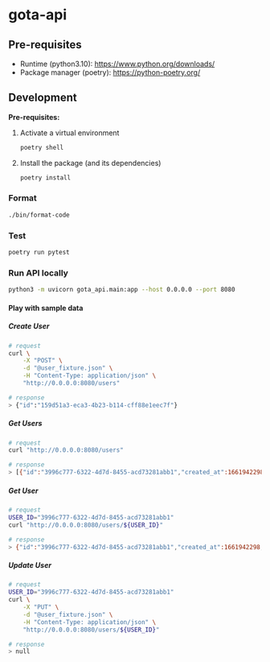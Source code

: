 # gota-api

## Pre-requisites

-   Runtime (python3.10): https://www.python.org/downloads/
-   Package manager (poetry): https://python-poetry.org/

## Development

**Pre-requisites:**

1. Activate a virtual environment
    ```bash
    poetry shell
    ```
1. Install the package (and its dependencies)
    ```bash
    poetry install
    ```

### Format

```bash
./bin/format-code
```

### Test

```bash
poetry run pytest
```

### Run API locally

```bash
python3 -m uvicorn gota_api.main:app --host 0.0.0.0 --port 8080
```

#### Play with sample data

##### Create User

```bash
# request
curl \
    -X "POST" \
    -d "@user_fixture.json" \
    -H "Content-Type: application/json" \
    "http://0.0.0.0:8080/users"

# response
> {"id":"159d51a3-eca3-4b23-b114-cff88e1eec7f"}
```

##### Get Users

```bash
# request
curl "http://0.0.0.0:8080/users"

# response
> [{"id":"3996c777-6322-4d7d-8455-acd73281abb1","created_at":1661942298,"updated_at":1661942366,"name":"Mario","email":"email@email.email","availability":"ONCE_A_WEEK","skills":["BACKEND","FRONT_END"]},{"id":"8c6ca891-deed-4afb-8896-9d60d0ac36d1","created_at":1661942298,"updated_at":null,"name":"Mario","email":"email@email.email","availability":"ONCE_A_WEEK","skills":["BACKEND","FRONT_END"]},{"id":"bb82c4d4-206c-42ac-967e-ffd0f2bb637b","created_at":1661942299,"updated_at":null,"name":"Mario","email":"email@email.email","availability":"ONCE_A_WEEK","skills":["BACKEND","FRONT_END"]},{"id":"159d51a3-eca3-4b23-b114-cff88e1eec7f","created_at":1661942409,"updated_at":null,"name":"Mario","email":"email@email.email","availability":"ONCE_A_WEEK","skills":["BACKEND","FRONT_END"]}]
```

##### Get User

```bash
# request
USER_ID="3996c777-6322-4d7d-8455-acd73281abb1"
curl "http://0.0.0.0:8080/users/${USER_ID}"

# response
> {"id":"3996c777-6322-4d7d-8455-acd73281abb1","created_at":1661942298,"updated_at":1661942366,"name":"Mario","email":"email@email.email","availability":"ONCE_A_WEEK","skills":["BACKEND","FRONT_END"]}
```

##### Update User

```bash
# request
USER_ID="3996c777-6322-4d7d-8455-acd73281abb1"
curl \
    -X "PUT" \
    -d "@user_fixture.json" \
    -H "Content-Type: application/json" \
    "http://0.0.0.0:8080/users/${USER_ID}"

# response
> null
```
